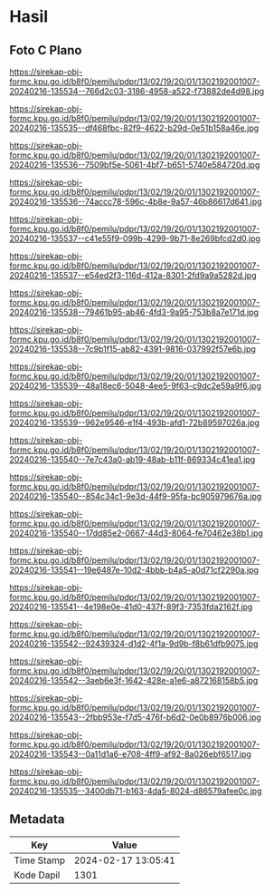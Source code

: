 # Hasil

## Foto C Plano

https://sirekap-obj-formc.kpu.go.id/b8f0/pemilu/pdpr/13/02/19/20/01/1302192001007-20240216-135534--766d2c03-3186-4958-a522-f73882de4d98.jpg

https://sirekap-obj-formc.kpu.go.id/b8f0/pemilu/pdpr/13/02/19/20/01/1302192001007-20240216-135535--df468fbc-82f9-4622-b29d-0e51b158a46e.jpg

https://sirekap-obj-formc.kpu.go.id/b8f0/pemilu/pdpr/13/02/19/20/01/1302192001007-20240216-135536--7509bf5e-5061-4bf7-b651-5740e584720d.jpg

https://sirekap-obj-formc.kpu.go.id/b8f0/pemilu/pdpr/13/02/19/20/01/1302192001007-20240216-135536--74accc78-596c-4b8e-9a57-46b86617d641.jpg

https://sirekap-obj-formc.kpu.go.id/b8f0/pemilu/pdpr/13/02/19/20/01/1302192001007-20240216-135537--c41e55f9-099b-4299-9b71-8e269bfcd2d0.jpg

https://sirekap-obj-formc.kpu.go.id/b8f0/pemilu/pdpr/13/02/19/20/01/1302192001007-20240216-135537--e54ed2f3-116d-412a-8301-2fd9a9a5282d.jpg

https://sirekap-obj-formc.kpu.go.id/b8f0/pemilu/pdpr/13/02/19/20/01/1302192001007-20240216-135538--79461b95-ab46-4fd3-9a95-753b8a7e171d.jpg

https://sirekap-obj-formc.kpu.go.id/b8f0/pemilu/pdpr/13/02/19/20/01/1302192001007-20240216-135538--7c9b1f15-ab82-4391-9816-037992f57e6b.jpg

https://sirekap-obj-formc.kpu.go.id/b8f0/pemilu/pdpr/13/02/19/20/01/1302192001007-20240216-135539--48a18ec6-5048-4ee5-9f63-c9dc2e59a9f6.jpg

https://sirekap-obj-formc.kpu.go.id/b8f0/pemilu/pdpr/13/02/19/20/01/1302192001007-20240216-135539--962e9546-e1f4-493b-afd1-72b89597026a.jpg

https://sirekap-obj-formc.kpu.go.id/b8f0/pemilu/pdpr/13/02/19/20/01/1302192001007-20240216-135540--7e7c43a0-ab19-48ab-b11f-869334c41ea1.jpg

https://sirekap-obj-formc.kpu.go.id/b8f0/pemilu/pdpr/13/02/19/20/01/1302192001007-20240216-135540--854c34c1-9e3d-44f9-95fa-bc905979676a.jpg

https://sirekap-obj-formc.kpu.go.id/b8f0/pemilu/pdpr/13/02/19/20/01/1302192001007-20240216-135540--17dd85e2-0667-44d3-8064-fe70462e38b1.jpg

https://sirekap-obj-formc.kpu.go.id/b8f0/pemilu/pdpr/13/02/19/20/01/1302192001007-20240216-135541--19e6487e-10d2-4bbb-b4a5-a0d71cf2290a.jpg

https://sirekap-obj-formc.kpu.go.id/b8f0/pemilu/pdpr/13/02/19/20/01/1302192001007-20240216-135541--4e198e0e-41d0-437f-89f3-7353fda2162f.jpg

https://sirekap-obj-formc.kpu.go.id/b8f0/pemilu/pdpr/13/02/19/20/01/1302192001007-20240216-135542--92439324-d1d2-4f1a-9d9b-f8b61dfb9075.jpg

https://sirekap-obj-formc.kpu.go.id/b8f0/pemilu/pdpr/13/02/19/20/01/1302192001007-20240216-135542--3aeb6e3f-1642-428e-a1e6-a872168158b5.jpg

https://sirekap-obj-formc.kpu.go.id/b8f0/pemilu/pdpr/13/02/19/20/01/1302192001007-20240216-135543--2fbb953e-f7d5-476f-b6d2-0e0b8976b006.jpg

https://sirekap-obj-formc.kpu.go.id/b8f0/pemilu/pdpr/13/02/19/20/01/1302192001007-20240216-135543--0a11d1a6-e708-4ff9-af92-8a026ebf6517.jpg

https://sirekap-obj-formc.kpu.go.id/b8f0/pemilu/pdpr/13/02/19/20/01/1302192001007-20240216-135535--3400db71-b163-4da5-8024-d86579afee0c.jpg


## Metadata

| Key        | Value               |
| ---------- | ------------------- |
| Time Stamp | 2024-02-17 13:05:41 |
| Kode Dapil | 1301                |



